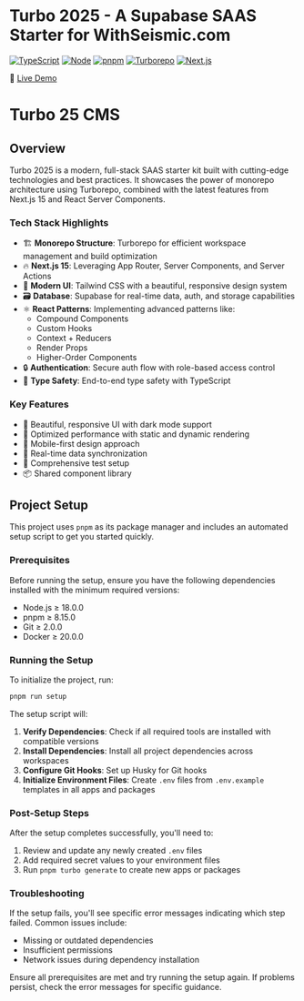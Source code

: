 # Turbo 2025 - A Supabase SAAS Starter for WithSeismic.com

[![TypeScript](https://img.shields.io/badge/TypeScript-5.3-blue)](https://www.typescriptlang.org/)
[![Node](https://img.shields.io/badge/Node-20.x-green)](https://nodejs.org)
[![pnpm](https://img.shields.io/badge/pnpm-8.15-yellow)](https://pnpm.io/)
[![Turborepo](https://img.shields.io/badge/Turborepo-latest-blueviolet)](https://turbo.build/)
[![Next.js](https://img.shields.io/badge/Next.js-15.0-black)](https://nextjs.org/)

🚀 [Live Demo](https://turbo-2025.vercel.app/)

# Turbo 25 CMS

## Overview

Turbo 2025 is a modern, full-stack SAAS starter kit built with cutting-edge technologies and best practices. It showcases the power of monorepo architecture using Turborepo, combined with the latest features from Next.js 15 and React Server Components.

### Tech Stack Highlights

- 🏗️ **Monorepo Structure**: Turborepo for efficient workspace management and build optimization
- 🔥 **Next.js 15**: Leveraging App Router, Server Components, and Server Actions
- 🎨 **Modern UI**: Tailwind CSS with a beautiful, responsive design system
- 🗃️ **Database**: Supabase for real-time data, auth, and storage capabilities
- ⚛️ **React Patterns**: Implementing advanced patterns like:
  - Compound Components
  - Custom Hooks
  - Context + Reducers
  - Render Props
  - Higher-Order Components
- 🔒 **Authentication**: Secure auth flow with role-based access control
- 🎯 **Type Safety**: End-to-end type safety with TypeScript

### Key Features

- 🎨 Beautiful, responsive UI with dark mode support
- 🚀 Optimized performance with static and dynamic rendering
- 📱 Mobile-first design approach
- 🔄 Real-time data synchronization
- 🧪 Comprehensive test setup
- 📦 Shared component library

## Project Setup

This project uses `pnpm` as its package manager and includes an automated setup script to get you started quickly.

### Prerequisites

Before running the setup, ensure you have the following dependencies installed with the minimum required versions:

- Node.js ≥ 18.0.0
- pnpm ≥ 8.15.0
- Git ≥ 2.0.0
- Docker ≥ 20.0.0

### Running the Setup

To initialize the project, run:

```bash
pnpm run setup
```

The setup script will:

1. **Verify Dependencies**: Check if all required tools are installed with compatible versions
2. **Install Dependencies**: Install all project dependencies across workspaces
3. **Configure Git Hooks**: Set up Husky for Git hooks
4. **Initialize Environment Files**: Create `.env` files from `.env.example` templates in all apps and packages

### Post-Setup Steps

After the setup completes successfully, you'll need to:

1. Review and update any newly created `.env` files
2. Add required secret values to your environment files
3. Run `pnpm turbo generate` to create new apps or packages

### Troubleshooting

If the setup fails, you'll see specific error messages indicating which step failed. Common issues include:

- Missing or outdated dependencies
- Insufficient permissions
- Network issues during dependency installation

Ensure all prerequisites are met and try running the setup again. If problems persist, check the error messages for specific guidance.
